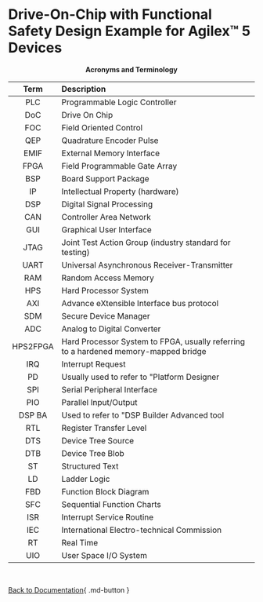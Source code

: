 # Drive-On-Chip with Functional Safety Design Example for Agilex™ 5 Devices

<center>

**Acronyms and Terminology**

| **Term**  | **Description**                                           |
| :------:  | :-------------------------------------------------------- |
| PLC       | Programmable Logic Controller                             |
| DoC       | Drive On Chip                                             |
| FOC       | Field Oriented Control                                    |
| QEP       | Quadrature Encoder Pulse                                  |
| EMIF      | External Memory Interface                                 |
| FPGA      | Field Programmable Gate Array                             |
| BSP       | Board Support Package                                     |
| IP        | Intellectual Property (hardware)                          |
| DSP       | Digital Signal Processing                                 |
| CAN       | Controller Area Network                                   |
| GUI       | Graphical User Interface                                  |
| JTAG      | Joint Test Action Group (industry standard for testing)   |
| UART      | Universal Asynchronous Receiver-Transmitter               |
| RAM       | Random Access Memory                                      |
| HPS       | Hard Processor System                                     |
| AXI       | Advance eXtensible Interface bus protocol                 |
| SDM       | Secure Device Manager                                     |
| ADC       | Analog to Digital Converter                               |
| HPS2FPGA  | Hard Processor System to FPGA, usually referring to a hardened memory-mapped bridge |
| IRQ       | Interrupt Request                                         |
| PD        | Usually used to refer to "Platform Designer               |
| SPI       | Serial Peripheral Interface                               |
| PIO       | Parallel Input/Output                                     |
| DSP BA    | Used to refer to "DSP Builder Advanced tool               |
| RTL       | Register Transfer Level                                   |
| DTS       | Device Tree Source                                        |
| DTB       | Device Tree Blob                                          |
| ST        | Structured Text                                           |
| LD        | Ladder Logic                                              |
| FBD       | Function Block Diagram                                    |
| SFC       | Sequential Function Charts                                |
| ISR       | Interrupt Service Routine                                 |
| IEC       | International Electro-technical Commission                |
| RT        | Real Time                                                 |
| UIO       | User Space I/O System                                     |

</center>

<br>

[Back to Documentation](../doc-plc.md#example-design-documentation){ .md-button }
